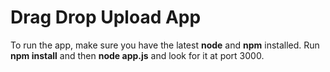 # Drag Drop Upload App
To run the app, make sure you have the latest **node** and **npm** installed. Run **npm install** and then **node app.js** and look for it at port 3000. 
